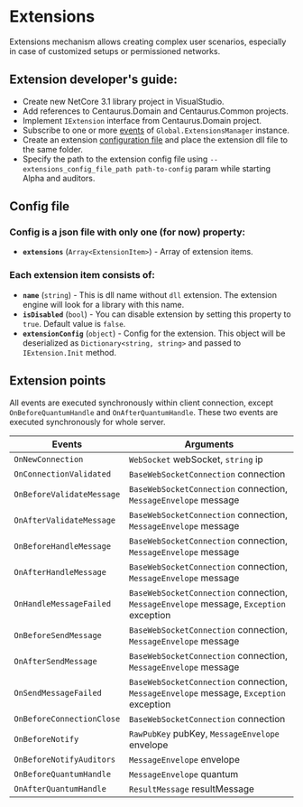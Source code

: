 # Extensions

Extensions mechanism allows creating complex user scenarios, especially in case of customized setups or permissioned networks.

## Extension developer's guide:

- Create new NetCore 3.1 library project in VisualStudio.
- Add references to Centaurus.Domain and Centaurus.Common projects.
- Implement `IExtension` interface from Centaurus.Domain project.
- Subscribe to one or more [events](#extension-points) of `Global.ExtensionsManager` instance.
- Create an extension [configuration file](#config-file)  and place the extension dll file to the same folder.
- Specify the path to the extension config file using `--extensions_config_file_path path-to-config` param while starting Alpha and auditors.

## Config file

### Config is a json file with only one (for now) property:

- **`extensions`** (`Array<ExtensionItem>`) - Array of extension items.

### Each extension item consists of: 

- **`name`** (`string`) - This is dll name without `dll` extension. The extension engine will look for a library with this name.
- **`isDisabled`** (`bool`) - You can disable extension by setting this property to `true`. Default value is `false`.
- **`extensionConfig`** (`object`) - Config for the extension. This object will be deserialized as `Dictionary<string, string>` and passed to `IExtension.Init` method.

## Extension points

All events are executed synchronously within client connection, except `OnBeforeQuantumHandle` and `OnAfterQuantumHandle`. These two events are executed synchronously for whole server.

Events                   | Arguments                                                                              
-------------------------|-----------
`OnNewConnection`        | `WebSocket` webSocket, `string` ip                                                    
`OnConnectionValidated`  | `BaseWebSocketConnection` connection                                                   
`OnBeforeValidateMessage`| `BaseWebSocketConnection` connection, `MessageEnvelope` message                        
`OnAfterValidateMessage` | `BaseWebSocketConnection` connection, `MessageEnvelope` message                        
`OnBeforeHandleMessage`  | `BaseWebSocketConnection` connection, `MessageEnvelope` message                        
`OnAfterHandleMessage`   | `BaseWebSocketConnection` connection, `MessageEnvelope` message                        
`OnHandleMessageFailed`  | `BaseWebSocketConnection` connection, `MessageEnvelope` message, `Exception` exception 
`OnBeforeSendMessage`    | `BaseWebSocketConnection` connection, `MessageEnvelope` message                        
`OnAfterSendMessage`     | `BaseWebSocketConnection` connection, `MessageEnvelope` message                        
`OnSendMessageFailed`    | `BaseWebSocketConnection` connection, `MessageEnvelope` message, `Exception` exception 
`OnBeforeConnectionClose`| `BaseWebSocketConnection` connection                                                   
`OnBeforeNotify`         | `RawPubKey` pubKey, `MessageEnvelope` envelope                                         
`OnBeforeNotifyAuditors` | `MessageEnvelope` envelope                                                             
`OnBeforeQuantumHandle`  | `MessageEnvelope` quantum                                                              
`OnAfterQuantumHandle`   | `ResultMessage` resultMessage                              

